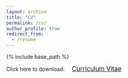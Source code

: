 ```yaml
---
layout: archive
title: "CV"
permalink: /cv/
author_profile: true
redirect_from:
  - /resume
---
```


{% include base_path %}

<span style="font-size: 100%;">Click here to download: &nbsp;&nbsp;&nbsp;</span> <a href="https://phys-mattchen.github.io/CV_BY_Chen_Dec_2023.pdf" target="_blank" class="btn btn-success"><span style="font-size: 120%;">Curriculum Vitae</span></a>
